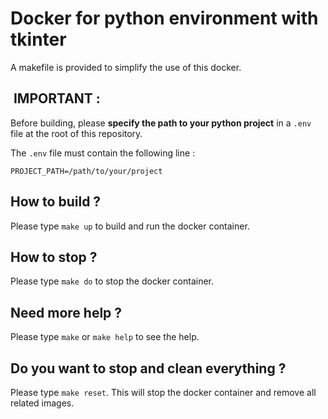 # Docker for python environment with tkinter

A makefile is provided to simplify the use of this docker.

##  IMPORTANT :

Before building, please **specify the path to your python project** in a `.env` file at the root of this repository.

The `.env` file must contain the following line :

`PROJECT_PATH=/path/to/your/project`

## How to build ?

Please type `make up` to build and run the docker container.

## How to stop ?

Please type `make do` to stop the docker container.

## Need more help ?

Please type `make` or `make help` to see the help.

## Do you want to stop and clean everything ?

Please type `make reset`. This will stop the docker container and remove all related images.

